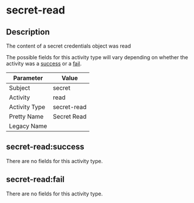 secret-read
===========

Description
-----------
The content of a secret credentials object was read

The possible fields for this activity type will vary depending on whether the activity was a [success](#secret-readsuccess) or a [fail](#secret-readfail).

| Parameter     | Value       |
| ------------- | ----------- |
| Subject       | secret      |
| Activity      | read        |
| Activity Type | secret-read |
| Pretty Name   | Secret Read |
| Legacy Name   |             |

secret-read:success
-------------------

There are no fields for this activity type.


secret-read:fail
----------------

There are no fields for this activity type.
